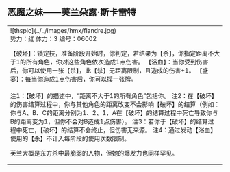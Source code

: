 
恶魔之妹——芙兰朵露·斯卡雷特
----------------------
<table border="0">
<tr><td>
<div id="thsleft">
![thspic](../../images/hmx/flandre.jpg)
</div>
<div id="thsright">
势力：红
体力：3
编号：06002

【破坏】：锁定技，准备阶段开始时，你判定，若结果为【杀】，你指定距离不大于1的所有角色，你对这些角色依次造成1点伤害。
【浴血】：当你受到伤害后，你可以使用一张【杀】，此【杀】无距离限制，且造成的伤害+1。
【盛宴】：每当你造成1点伤害后，你可以摸一张牌。
</div>
</td></tr>
<tr><td>
注1：【破坏】的描述中，“距离不大于1的所有角色”包括你。
注2：在【破坏】的伤害结算过程中，你与其他角色的距离改变不会影响【破坏】的结算（例如：你与A、B、C的距离分别为1、2、1，A在【破坏】的结算过程中死亡导致你与B的距离变为1，但你不会对B造成1点伤害）。
注3：若你于【破坏】的结算过程中死亡，【破坏】的结算不会终止，但伤害无来源。
注4：通过发动【浴血】使用的【杀】不计入每阶段的使用次数限制。

芙兰大概是东方杀中最脆弱的人物，但她的爆发力也同样罕见。
</tr></td></table>